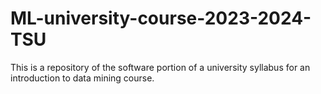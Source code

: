 # ML-university-course-2023-2024-TSU
This is a repository of the software portion of a university syllabus for an introduction to data mining course.
